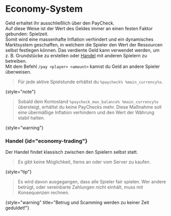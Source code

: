 # Economy-System

Geld erhaltet ihr ausschließlich über den PayCheck.\
Auf diese Weise ist der Wert des Geldes immer an einen festen Faktor gebunden: Spielzeit.\
Somit wird eine massenhafte Inflation verhindert und ein dynamisches Marktsystem geschaffen,
in welchem die Spieler den Wert der Ressourcen selbst festlegen können.
Das verdiente Geld kann verwendet werden, um z. B. Grundstücke zu erstellen oder [Handel](#economy-trading) mit anderen Spielern zu betreiben.\
Mit dem Befehl `/pay <player> <amount>` kannst du Geld an andere Spieler überweisen.

> Für jede aktive <tooltip term="Spielstunde">Spielstunde</tooltip> erhältst du `%paycheck% %main_currency%s`.
> 
{style="note"}

> Sobald dein Kontostand `%paycheck_max_balance% %main_currency%s` übersteigt, erhältst du keine PayChecks mehr.
> Diese Maßnahme soll eine übermäßige Inflation verhindern und den Wert der Währung stabil halten.
> 
{style="warning"}

### Handel {id="economy-trading"}

Der Handel findet klassisch zwischen den Spielern selbst statt.

<!--
Der Handel findet entweder klassisch zwischen den Spielern selbst statt oder die Spieler
erstellen ihren eigenen Shop.
Bei anhaltender Inaktivität werden Shops jedoch automatisch gelöscht, um Platz für neue zu schaffen.
!-->

<!-- 
> Der Handel findet ausschließlich zwischen den Spielern statt.
!-->
> Es gibt keine Möglichkeit, Items an oder vom Server zu kaufen.
>
{style="tip"}

> Es wird davon ausgegangen, dass alle Spieler fair spielen.
> Wer andere betrügt, oder vereinbarte Zahlungen nicht einhält,
> muss mit Konsequenzen rechnen.
> 
{style="warning" title="Betrug und Scamming werden zu keiner Zeit geduldet!"}
